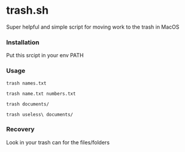 # trash.sh
Super helpful and simple script for moving work to the trash in MacOS

### Installation

Put this srcipt in your env PATH

### Usage

```
trash names.txt
```

```
trash name.txt numbers.txt
```

```
trash documents/ 
```

```
trash useless\ documents/
```

### Recovery 
Look in your trash can for the files/folders
